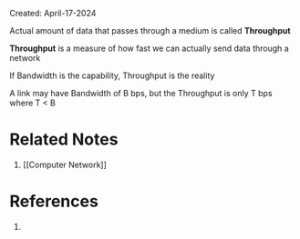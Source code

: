 Created: April-17-2024

Actual amount of data that passes through a medium is called **Throughput**

**Throughput** is a measure of how fast we can actually send data through a network

If Bandwidth is the capability, Throughput is the reality

A link may have Bandwidth of B bps, but the Throughput is only T bps where T < B

# Related Notes

1. [[Computer Network]]
# References

1. 
